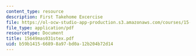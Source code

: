 ```yaml
---
content_type: resource
description: First Takehome Excercise
file: https://ol-ocw-studio-app-production.s3.amazonaws.com/courses/15-649-the-law-of-mergers-and-acquisitions-spring-2003/b59b141566898a97bd0a12b204b72d14_15649mas031stex.pdf
file_type: application/pdf
resourcetype: Document
title: 15649mas031stex.pdf
uid: b59b1415-6689-8a97-bd0a-12b204b72d14
---
```

